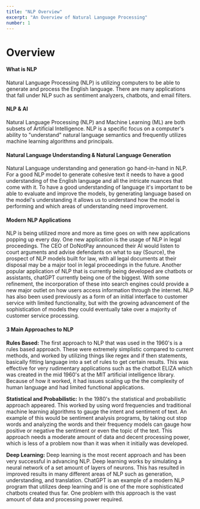 ```yaml
---
title: "NLP Overview"
excerpt: "An Overview of Natural Language Processing"
number: 1
---
```


# Overview

#### **What is NLP**

Natural Language Processing (NLP) is utilizing computers to be able to generate and
process the English language.
There are many applications that fall under NLP such as sentiment analyzers,
chatbots, and email filters.

#### **NLP & AI**

Natural Language Processing (NLP) and Machine Learning (ML) are both subsets of
Artificial Intelligence.
NLP is a specific focus on a computer's ability to "understand" natural language
semantics and frequently utilizes machine learning algorithms and principals.

#### **Natural Language Understanding & Natural Language Generation**

Natural Language understanding and generation go hand-in-hand in NLP.
For a good NLP model to generate cohesive text it needs to have a good
understanding of the English language and all the intricate nuances that come with it.
To have a good understanding of language it's important to be able to evaluate and
improve the models, by generating language based on the model's understanding it
allows us to understand how the model is performing and which areas of
understanding need improvement.

#### **Modern NLP Applications**

NLP is being utilized more and more as time goes on with new applications popping
up every day.
One new application is the usage of NLP in legal proceedings. The CEO of DoNotPay
announced their AI would listen to court arguments and advise defendants on what
to say (Source), the prospect of NLP models built for law, with all legal documents at
their disposal may be a major tool in legal proceedings in the future.
Another popular application of NLP that is currently being developed are chatbots or
assistants, chatGPT currently being one of the biggest. With some refinement, the
incorporation of these into search engines could provide a new major outlet on how
users access information through the internet.
NLP has also been used previously as a form of an initial interface to customer service
with limited functionality, but with the growing advancement of the sophistication of
models they could eventually take over a majority of customer service processing.

#### **3 Main Approaches to NLP**

**Rules Based:**
The first approach to NLP that was used in the 1960's is a rules based approach.
These were extremely simplistic compared to current methods, and worked by
utilizing things like regex and if then statements, basically fitting language into a set of
rules to get certain results. This was effective for very rudimentary applications such
as the chatbot ELIZA which was created in the mid 1960's at the MIT artificial
intelligence library. Because of how it worked, it had issues scaling up the the
complexity of human language and had limited functional applications.

**Statistical and Probabilistic:**
In the 1980's the statistical and probabilistic approach appeared. This worked by
using word frequencies and traditional machine learning algorithms to gauge the
intent and sentiment of text. An example of this would be sentiment analysis
programs, by taking out stop words and analyzing the words and their frequency
models can gauge how positive or negative the sentiment or even the topic of the
text. This approach needs a moderate amount of data and decent processing power,
which is less of a problem now than it was when it initially was developed.

**Deep Learning:**
Deep learning is the most recent approach and has been very successful in advancing
NLP. Deep learning works by simulating a neural network of a set amount of layers of
neurons. This has resulted in improved results in many different areas of NLP such as
generation, understanding, and translation. ChatGPT is an example of a modern NLP
program that utilizes deep learning and is one of the more sophisticated chatbots
created thus far. One problem with this approach is the vast amount of data and
processing power required.